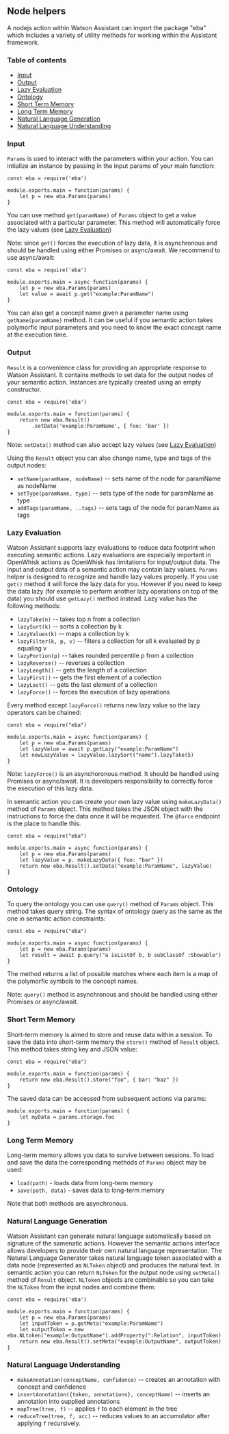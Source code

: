 ## Node helpers

A nodejs action within Watson Assistant can import the package "eba" which includes a variety of utility methods for working within the Assistant framework.

### Table of contents

- [Input](#input)
- [Output](#output)
- [Lazy Evaluation](#lazy-evaluation)
- [Ontology](#ontology)
- [Short Term Memory](#short-term-memory)
- [Long Term Memory](#long-term-memory)
- [Natural Language Generation](#natural-language-generation)
- [Natural Language Understanding](#natural-language-understanding)

### Input

`Params` is used to interact with the parameters within your action. You can intialize an instance by passing in the input params of your main function:

```
const eba = require('eba')

module.exports.main = function(params) {
	let p = new eba.Params(params)
}
```

You can use method `get(paramName)` of `Params` object to get a value associated with a particular parameter. This method will automatically force the lazy values (see [Lazy Evaluation](#lazy-evaluation)) 

Note: since `get()` forces the execution of lazy data, it is asynchronous and should be handled using either Promises or async/await. We recommend to use async/await:

```
const eba = require('eba')

module.exports.main = async function(params) {
	let p = new eba.Params(params)
	let value = await p.get("example:ParamName")
}
```

You can also get a concept name given a parameter name using `getName(paramName)` method. It can be useful if you semantic action takes polymorfic input parameters and you need to know the exact concept name at the execution time.

### Output

`Result` is a convenience class for providing an appropriate response to Watson Assistant. It contains methods to set data for the output nodes of your semantic action. Instances are typically created using an empty constructor.

```
const eba = require('eba')

module.exports.main = function(params) {
	return new eba.Result()
		.setData('example:ParamName', { foo: 'bar' })
}
```

Note: `setData()` method can also accept lazy values (see [Lazy Evaluation](#lazy-evaluation))

Using the `Result` object you can also change name, type and tags of the output nodes:

* `setName(paramName, nodeName)` -- sets name of the node for paramName as nodeName
* `setType(paramName, type)`     -- sets type of the node for paramName as type
* `addTags(paramName, ..tags)`   -- sets tags of the node for paramName as tags

### Lazy Evaluation

Watson Assistant supports lazy evaluations to reduce data footprint when executing semantic actions. Lazy evaluations are especially important in OpenWhisk actions as OpenWhisk has limitations for input/output data. The input and output data of a semantic action may contain lazy values. `Params` helper is designed to recognize and handle lazy values properly. If you use `get()` method it will force the lazy data for you. However if you need to keep the data lazy (for example to perform another lazy operations on top of the data) you should use `getLazy()` method instead. Lazy value has the following methods:

* `lazyTake(n)`         -- takes top n from a collection
* `lazySort(k)`         -- sorts a collection by k
* `lazyValues(k)`       -- maps a collection by k
* `lazyFilter(k, p, v)` -- filters a collection for all k evaluated by p equaling v
* `lazyPortion(p)`      -- takes rounded percentile p from a collection
* `lazyReverse()`       -- reverses a collection
* `lazyLength()`        -- gets the length of a collection
* `lazyFirst()`         -- gets the first element of a collection
* `lazyLast()`          -- gets the last element of a collection
* `lazyForce()`         -- forces the execution of lazy operations

Every method except `lazyForce()` returns new lazy value so the lazy operators can be chained:

```
const eba = require("eba")

module.exports.main = async function(params) {
	let p = new eba.Params(params)
	let lazyValue = await p.getLazy("example:ParamName")
	let newLazyValue = lazyValue.lazySort("name").lazyTake(5)
}
```

Note: `lazyForce()` is an asynchoronous method. It should be handled using Promises or async/await. It is developers responsibility to correctly force the execution of this lazy data.

In semantic action you can create your own lazy value using `makeLazyData()` method of `Params` object. This method takes the JSON object with the instructions to force the data once it will be requested. The `@force` endpoint is the place to handle this.

```
const eba = require("eba")

module.exports.main = async function(params) {
	let p = new eba.Params(params)
	let lazyValue = p. makeLazyData({ foo: "bar" })
	return new eba.Result().setData("example:ParamName", lazyValue)
}
```

### Ontology

To query the ontology you can use `query()` method of `Params` object. This method takes query string. The syntax of ontology query as the same as the one in semantic action constraints:

```
const eba = require("eba")

module.exports.main = async function(params) {
	let p = new eba.Params(params)
	let result = await p.query("a isListOf b, b subClassOf :Showable")
}
```

The method returns a list of possible matches where each item is a map of the polymorfic symbols to the concept names.

Note: `query()` method is asynchronous and should be handled using either Promises or async/await.

### Short Term Memory

Short-term memory is aimed to store and reuse data within a session. To save the data into short-term memory the `store()` method of `Result` object. This method takes string key and JSON value:

```
const eba = require("eba")

module.exports.main = function(params) {
	return new eba.Result().store("foo", { bar: "baz" })
}
```

The saved data can be accessed from subsequent actions via params:

```
module.exports.main = function(params) {
	let myData = params.storage.foo
}
```

### Long Term Memory

Long-term memory allows you data to survive between sessions. To load and save the data the corresponding methods of `Params` object may be used:

* `load(path)` - loads data from long-term memory
* `save(path, data)` - saves data to long-term memory

Note that both methods are asynchronous.

### Natural Language Generation

Watson Assistant can generate natural language automatically based on signature of the samenatic actions. However the semantic actions interface allows developers to provide their own natural language representation. The Natural Language Generator takes natural language token associated with a data node (represented as `NLToken` object) and produces the natural text. In semantic action you can return `NLToken` for the output node using `setMeta()` method of `Result` object. `NLToken` objects are combinable so you can take the `NLToken` from the input nodes and combine them:

```
const eba = require('eba')

module.exports.main = function(params) {
	let p = new eba.Params(params)
	let inputToken = p.getMeta("example:ParamName")
	let outputToken = new eba.NLtoken("example:OutputName").addProperty(":Relation", inputToken)
	return new eba.Result().setMeta("example:OutputName", outputToken)
}
```

### Natural Language Understanding

* `makeAnnotation(conceptName, confidence)`             -- creates an annotation with concept and confidence
* `insertAnnotation({token, annotations}, conceptName)` -- inserts an annotation into supplied annotations
* `mapTree(tree, f)`                                    -- applies `f` to each element in the tree
* `reduceTree(tree, f, acc)`                            -- reduces values to an accumulator after applying `f` recursively.